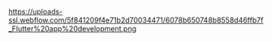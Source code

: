 https://uploads-ssl.webflow.com/5f841209f4e71b2d70034471/6078b650748b8558d46ffb7f_Flutter%20app%20development.png
